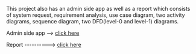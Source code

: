 This project also has an admin side app as well as a report which consists of system request, requirement analysis, use case diagram, two activity diagrams, sequence diagram, two DFD(level-0 and level-1) diagrams.

Admin side app --> [click here](https://github.com/chistia007/Health-Care-Center-Admin-Only)

Report ----------> [click here](https://drive.google.com/file/d/1c-Ib265O2qqCj8bKVTJPL7Zkw8dOYopj/view?usp=sharing)
